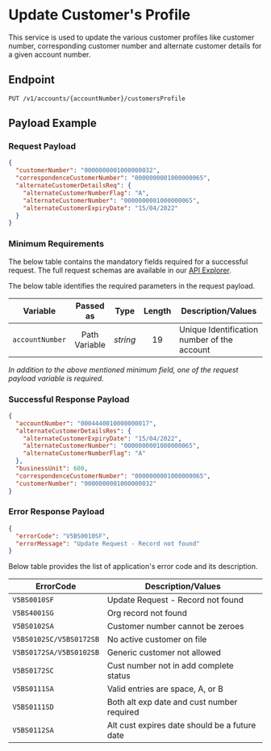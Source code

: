 # Update Customer's Profile

This service is used to update the various customer profiles like customer number, corresponding customer number and alternate customer details for a given account number.
  
## Endpoint

`PUT /v1/accounts/{accountNumber}/customersProfile`

## Payload Example

### Request Payload

```json
{
  "customerNumber": "0000000001000000032",
  "correspondenceCustomerNumber": "0000000001000000065",
  "alternateCustomerDetailsReq": {
    "alternateCustomerNumberFlag": "A",
    "alternateCustomerNumber": "0000000001000000065",
    "alternateCustomerExpiryDate": "15/04/2022"
  }
}
```

### Minimum Requirements

The below table contains the mandatory fields required for a successful request. The full request schemas are available in our [API Explorer](../api/?type=put&path=/v1/accounts/{accountNumber}/customersProfile).

The below table identifies the required parameters in the request payload.

| Variable | Passed as | Type | Length | Description/Values |
| -------- | :-------: | :--: | :------------: | ------------------ |
| `accountNumber` | Path Variable | *string* | 19 | Unique Identification number of the account | 

*In addition to the above mentioned minimum field, one of the request payload variable is required.*

### Successful Response Payload

```json
{
  "accountNumber": "0004440010000000017",
  "alternateCustomerDetailsRes": {
    "alternateCustomerExpiryDate": "15/04/2022",
    "alternateCustomerNumber": "0000000001000000065",
    "alternateCustomerNumberFlag": "A"
  },
  "businessUnit": 600,
  "correspondenceCustomerNumber": "0000000001000000065",
  "customerNumber": "0000000001000000032"
}
```

### Error Response Payload

```json
{
  "errorCode": "V5BS0010SF",
  "errorMessage": "Update Request - Record not found"  
}
```

Below table provides the list of application's error code and its description.

| ErrorCode |  Description/Values |
| --------  | ------------------ |
| `V5BS0010SF` | Update Request - Record not found |  
| `V5BS4001SG` | Org record not found |  
| `V5BS0102SA` | Customer number cannot be zeroes |   
| `V5BS0102SC/V5BS0172SB` | No active customer on file |    
| `V5BS0172SA/V5BS0102SB` | Generic customer not allowed |  
| `V5BS0172SC` | Cust number not in add complete status |  
| `V5BS0111SA` | Valid entries are space, A, or B |  
| `V5BS0111SD` | Both alt exp date and cust number required |  
| `V5BS0112SA` | Alt cust expires date should be a future date |  
